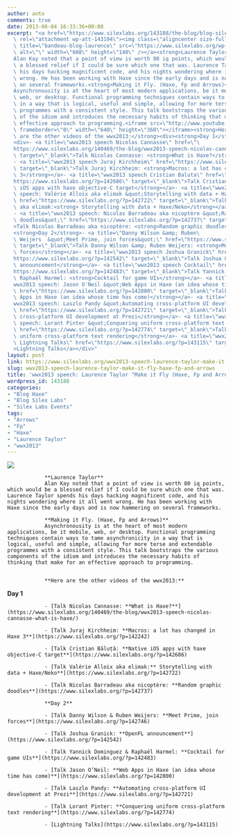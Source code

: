 ```yaml
---
author: anto
comments: true
date: 2013-06-04 16:33:36+00:00
excerpt: "<a href=\"https://www.silexlabs.org/143188/the-blog/blog-silex-labs/wwx2013-speech-laurence-taylor-make-it-fly-haxe-fp-and-arrows/attachment/bandeau-blog-laurence/\"\
  \ rel=\"attachment wp-att-143194\"><img class=\"aligncenter size-full wp-image-143194\"\
  \ title=\"bandeau-blog-laurence\" src=\"https://www.silexlabs.org/wp-content/uploads/2013/06/bandeau-blog-laurence.jpg\"\
  \ alt=\"\" width=\"608\" height=\"140\" /></a><strong>Laurence Taylor</strong>\
  Alan Kay noted that a point of view is worth 80 iq points, which would be\
  \ a blessed relief if I could be sure which one that was. Laurence Taylor spends\
  \ his days hacking magnificent code, and his nights wondering where it all went\
  \ wrong. He has been working with Haxe since the early days and is now hammering\
  \ on several frameworks.<strong>Making it Fly. (Haxe, Fp and Arrows)</strong>\
  Asynchronousity is at the heart of most modern applications, be it mobile,\
  \ web, or desktop. Functional programming techniques contain ways to tame asynchronicity\
  \ in a way that is logical, useful and simple, allowing for more terse and extendable\
  \ programmes with a consistent style. This talk bootstraps the various components\
  \ of the idiom and introduces the necessary habits of thinking that make for an\
  \ effective approach to programming.<iframe src=\"http://www.youtube.com/embed/2xl6mBexcyk?feature=player_embedded\"\
  \ frameborder=\"0\" width=\"640\" height=\"360\"></iframe><strong>Here\
  \ are the other videos of the wwx2013:</strong><div><strong>Day 1</strong></div>\
  <div>- <a title=\"wwx2013 speech Nicolas Cannasse\" href=\"\
  https://www.silexlabs.org/140469/the-blog/wwx2013-speech-nicolas-cannasse-what-is-haxe/\"\
  \ target=\"_blank\">Talk Nicolas Cannasse: <strong>What is Haxe?</strong></a>\
  - <a title=\"wwx2013 speech Juraj Kirchheim\" href=\"https://www.silexlabs.org/?p=142242\"\
  \ target=\"_blank\">Talk Juraj Kirchheim: <strong>Macros: a lot has changed in Haxe\
  \ 3</strong></a>- <a title=\"wwx2013 speech Cristian Baluta\" href=\"\
  https://www.silexlabs.org/?p=142686\" target=\"_blank\">Talk Cristian Băluță: <strong>Native\
  \ iOS apps with haxe objective-C target</strong></a>- <a title=\"wwx2013\
  \ speech: Valérie Alloix aka elimak &quot;Storytelling with data + Haxe/Neko&quot;\"\
  \ href=\"https://www.silexlabs.org/?p=142722\" target=\"_blank\">Talk Valérie Alloix\
  \ aka elimak:<strong> Storytelling with data + Haxe/Neko</strong></a>\
  - <a title=\"wwx2013 speech: Nicolas Barradeau aka nicoptère &quot;Random graphic\
  \ doodles&quot;\" href=\"https://www.silexlabs.org/?p=142737\" target=\"_blank\"\
  >Talk Nicolas Barradeau aka nicoptère: <strong>Random graphic doodles</strong></a>\
  <strong>Day 2</strong>- <a title=\"Danny Wilson &amp; Ruben\
  \ Weijers  &quot;Meet Prime, join forces&quot;\" href=\"https://www.silexlabs.org/?p=142746\"\
  \ target=\"_blank\">Talk Danny Wilson &amp; Ruben Weijers: <strong>Meet Prime, join\
  \ forces</strong></a>- <a title=\"wwx2013 speech Joshua Granick\" href=\"\
  https://www.silexlabs.org/?p=142542\" target=\"_blank\">Talk Joshua Granick: <strong>OpenFL\
  \ announcement</strong></a>- <a title=\"wwx2013 speech Cocktail\" href=\"\
  https://www.silexlabs.org/?p=142483\" target=\"_blank\">Talk Yannick Dominguez &amp;\
  \ Raphaël Harmel: <strong>Cocktail for game UIs</strong></a>- <a title=\"\
  wwx2013 speech: Jason O'Neil &quot;Web Apps in Haxe (an idea whose time has come)&quot;\"\
  \ href=\"https://www.silexlabs.org/?p=142800\" target=\"_blank\">Talk Jason O’Neil: <strong>Web\
  \ Apps in Haxe (an idea whose time has come)</strong></a>- <a title=\"\
  wwx2013 speech: Laszlo Pandy &quot;Automating cross-platform UI development at Prezi&quot;\"\
  \ href=\"https://www.silexlabs.org/?p=142721\" target=\"_blank\">Talk Laszlo Pandy: <strong>Automating\
  \ cross-platform UI development at Prezi</strong></a>- <a title=\"wwx2013\
  \ speech: Lorant Pinter &quot;Conquering uniform cross-platform text rendering&quot;\"\
  \ href=\"https://www.silexlabs.org/?p=142774\" target=\"_blank\">Talk Lorant Pinter: <strong>Conquering\
  \ uniform cross-platform text rendering</strong></a>- <a title=\"wwx2013\
  \ Lightning Talks\" href=\"https://www.silexlabs.org/?p=143115\" target=\"_blank\"\
  >Lightning Talks</a></div>"
layout: post
link: https://www.silexlabs.org/wwx2013-speech-laurence-taylor-make-it-fly-haxe-fp-and-arrows/
slug: wwx2013-speech-laurence-taylor-make-it-fly-haxe-fp-and-arrows
title: 'wwx2013 speech: Laurence Taylor "Make it Fly (Haxe, Fp and Arrows)"'
wordpress_id: 143188
categories:
- "Blog Haxe"
- "Blog Silex Labs"
- "Silex Labs Events"
tags:
- "Arrows"
- "Fp"
- "Haxe"
- "Laurence Taylor"
- "wwx2013"
---
```


[![](https://www.silexlabs.org/wp-content/uploads/2013/06/bandeau-blog-laurence.jpg)](https://www.silexlabs.org/143188/the-blog/blog-silex-labs/wwx2013-speech-laurence-taylor-make-it-fly-haxe-fp-and-arrows/attachment/bandeau-blog-laurence/)

				**Laurence Taylor**
				Alan Kay noted that a point of view is worth 80 iq points, which would be a blessed relief if I could be sure which one that was. Laurence Taylor spends his days hacking magnificent code, and his nights wondering where it all went wrong. He has been working with Haxe since the early days and is now hammering on several frameworks.

				**Making it Fly. (Haxe, Fp and Arrows)**
				Asynchronousity is at the heart of most modern applications, be it mobile, web, or desktop. Functional programming techniques contain ways to tame asynchronicity in a way that is logical, useful and simple, allowing for more terse and extendable programmes with a consistent style. This talk bootstraps the various components of the idiom and introduces the necessary habits of thinking that make for an effective approach to programming.


				**Here are the other videos of the wwx2013:**


**Day 1**






				- [Talk Nicolas Cannasse: **What is Haxe?**](https://www.silexlabs.org/140469/the-blog/wwx2013-speech-nicolas-cannasse-what-is-haxe/)

				- [Talk Juraj Kirchheim: **Macros: a lot has changed in Haxe 3**](https://www.silexlabs.org/?p=142242)

				- [Talk Cristian Băluță: **Native iOS apps with haxe objective-C target**](https://www.silexlabs.org/?p=142686)

				- [Talk Valérie Alloix aka elimak:** Storytelling with data + Haxe/Neko**](https://www.silexlabs.org/?p=142722)

				- [Talk Nicolas Barradeau aka nicoptère: **Random graphic doodles**](https://www.silexlabs.org/?p=142737)

				**Day 2**

				- [Talk Danny Wilson & Ruben Weijers: **Meet Prime, join forces**](https://www.silexlabs.org/?p=142746)

				- [Talk Joshua Granick: **OpenFL announcement**](https://www.silexlabs.org/?p=142542)

				- [Talk Yannick Dominguez & Raphaël Harmel: **Cocktail for game UIs**](https://www.silexlabs.org/?p=142483)

				- [Talk Jason O’Neil: **Web Apps in Haxe (an idea whose time has come)**](https://www.silexlabs.org/?p=142800)

				- [Talk Laszlo Pandy: **Automating cross-platform UI development at Prezi**](https://www.silexlabs.org/?p=142721)

				- [Talk Lorant Pinter: **Conquering uniform cross-platform text rendering**](https://www.silexlabs.org/?p=142774)

				- [Lightning Talks](https://www.silexlabs.org/?p=143115)


